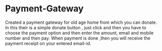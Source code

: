 # Payment-Gateway
Created a payment gateway for old age home from which you can donate. In this their is a simple donate button , just click and then you have to choose the payment option and then enter the amount, email and mobile number and then pay. When payment is done ,then you will
receive the payment receipt on your entered email-id.
